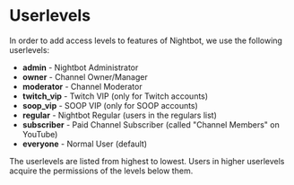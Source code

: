 # Userlevels

In order to add access levels to features of Nightbot, we use the following userlevels:

* **admin** - Nightbot Administrator
* **owner** - Channel Owner/Manager
* **moderator** - Channel Moderator
* **twitch_vip** - Twitch VIP (only for Twitch accounts)
* **soop_vip** - SOOP VIP (only for SOOP accounts)
* **regular** - Nightbot Regular (users in the regulars list)
* **subscriber** - Paid Channel Subscriber (called "Channel Members" on YouTube)
* **everyone** - Normal User (default)

The userlevels are listed from highest to lowest. Users in higher userlevels acquire the permissions of the levels below them.
